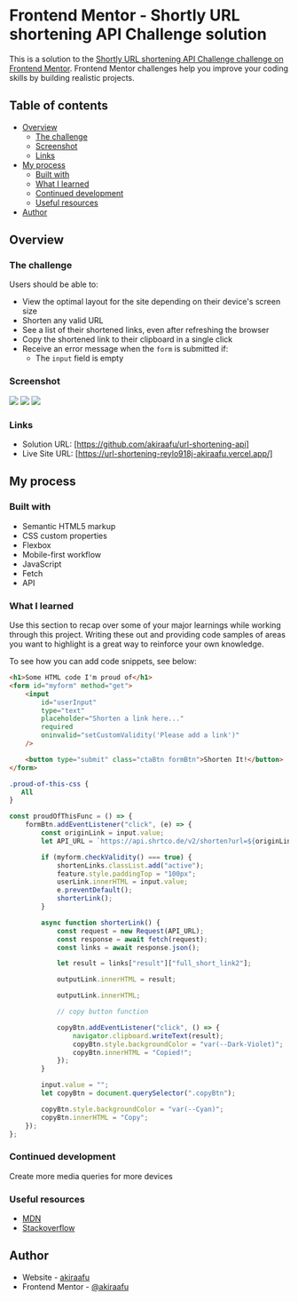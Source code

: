 # Frontend Mentor - Shortly URL shortening API Challenge solution

This is a solution to the [Shortly URL shortening API Challenge challenge on Frontend Mentor](https://www.frontendmentor.io/challenges/url-shortening-api-landing-page-2ce3ob-G). Frontend Mentor challenges help you improve your coding skills by building realistic projects.

## Table of contents

-   [Overview](#overview)
    -   [The challenge](#the-challenge)
    -   [Screenshot](#screenshot)
    -   [Links](#links)
-   [My process](#my-process)
    -   [Built with](#built-with)
    -   [What I learned](#what-i-learned)
    -   [Continued development](#continued-development)
    -   [Useful resources](#useful-resources)
-   [Author](#author)

## Overview

### The challenge

Users should be able to:

-   View the optimal layout for the site depending on their device's screen size
-   Shorten any valid URL
-   See a list of their shortened links, even after refreshing the browser
-   Copy the shortened link to their clipboard in a single click
-   Receive an error message when the `form` is submitted if:
    -   The `input` field is empty

### Screenshot

![](./1.png)
![](./2.png)
![](./3.png)

### Links

-   Solution URL: [https://github.com/akiraafu/url-shortening-api]
-   Live Site URL: [https://url-shortening-reylo918j-akiraafu.vercel.app/]

## My process

### Built with

-   Semantic HTML5 markup
-   CSS custom properties
-   Flexbox
-   Mobile-first workflow
-   JavaScript
-   Fetch
-   API

### What I learned

Use this section to recap over some of your major learnings while working through this project. Writing these out and providing code samples of areas you want to highlight is a great way to reinforce your own knowledge.

To see how you can add code snippets, see below:

```html
<h1>Some HTML code I'm proud of</h1>
<form id="myform" method="get">
    <input
        id="userInput"
        type="text"
        placeholder="Shorten a link here..."
        required
        oninvalid="setCustomValidity('Please add a link')"
    />

    <button type="submit" class="ctaBtn formBtn">Shorten It!</button>
</form>
```

```css
.proud-of-this-css {
   All
}
```

```js
const proudOfThisFunc = () => {
    formBtn.addEventListener("click", (e) => {
        const originLink = input.value;
        let API_URL = `https://api.shrtco.de/v2/shorten?url=${originLink}`;

        if (myform.checkValidity() === true) {
            shortenLinks.classList.add("active");
            feature.style.paddingTop = "100px";
            userLink.innerHTML = input.value;
            e.preventDefault();
            shorterLink();
        }

        async function shorterLink() {
            const request = new Request(API_URL);
            const response = await fetch(request);
            const links = await response.json();

            let result = links["result"]["full_short_link2"];

            outputLink.innerHTML = result;

            outputLink.innerHTML;

            // copy button function

            copyBtn.addEventListener("click", () => {
                navigator.clipboard.writeText(result);
                copyBtn.style.backgroundColor = "var(--Dark-Violet)";
                copyBtn.innerHTML = "Copied!";
            });
        }

        input.value = "";
        let copyBtn = document.querySelector(".copyBtn");

        copyBtn.style.backgroundColor = "var(--Cyan)";
        copyBtn.innerHTML = "Copy";
    });
};
```

### Continued development

Create more media queries for more devices

### Useful resources

-   [MDN](https://developer.mozilla.org/en-US/)
-   [Stackoverflow](https://stackoverflow.com/)

## Author

-   Website - [akiraafu](https://github.com/akiraafu)
-   Frontend Mentor - [@akiraafu](https://www.frontendmentor.io/profile/akiraafu)
